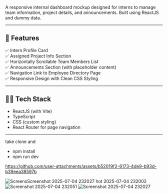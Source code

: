 A responsive internal dashboard mockup designed for interns to manage team information, project details, and announcements. Built using ReactJS and dummy data.

---

## 📂 Features

✅ Intern Profile Card  
✅ Assigned Project Info Section  
✅ Horizontally Scrollable Team Members List  
✅ Announcements Section (with placeholder content)  
✅ Navigation Link to Employee Directory Page  
✅ Responsive Design with Clean CSS Styling

---

## 🧑‍💻 Tech Stack

- ReactJS (with Vite)
- TypeScript
- CSS (custom styling)
- React Router for page navigation

---

take clone and 
- npm install
- npm run dev 

https://github.com/user-attachments/assets/b52019f2-6173-4de9-b93d-b39eea38597b


![Screens![Screenshot 2025-07-04 232027](https://github.com/user-attachments/assets/89d3ca64-b834-4d6a-8c3b-465a6fb20c8b)
hot 2025-07-04 232002](https://github.com/user-attachments/assets/5348c215-9928-4eb6-802d-1a771114aa20)
![Screenshot 2025-07-04 232051](https://github.com/user-attachments/assets/9414fac4-d674-4cbf-aa1e-c527cf989a18)
![Screenshot 2025-07-04 232027](https://github.com/user-attachments/assets/a0a3b466-6c7d-4370-89a4-16b9d170f75b)

